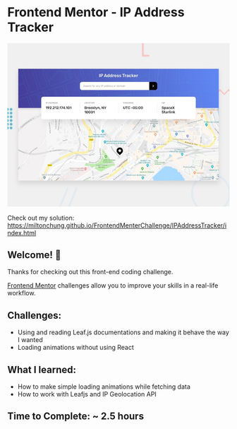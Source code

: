 # Frontend Mentor - IP Address Tracker

![Design preview for the IP Address Tracker coding challenge](./design/desktop-preview.jpg)

Check out my solution: https://miltonchung.github.io/FrontendMenterChallenge/IPAddressTracker/index.html

## Welcome! 👋

Thanks for checking out this front-end coding challenge.

[Frontend Mentor](https://www.frontendmentor.io) challenges allow you to improve your skills in a real-life workflow.

## Challenges:

-  Using and reading Leaf.js documentations and making it behave the way I wanted
-  Loading animations without using React

## What I learned:

-  How to make simple loading animations while fetching data
-  How to work with Leafjs and IP Geolocation API

## Time to Complete: ~ 2.5 hours
